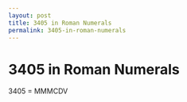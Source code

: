 ```yaml
---
layout: post
title: 3405 in Roman Numerals
permalink: 3405-in-roman-numerals
---
```


# 3405 in Roman Numerals

3405 = MMMCDV
